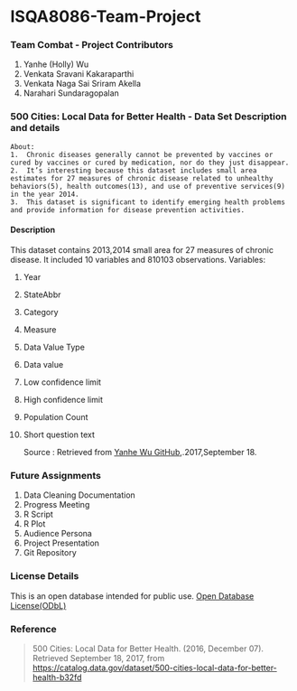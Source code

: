 # ISQA8086-Team-Project

### Team Combat - Project Contributors

  1. Yanhe (Holly)  Wu
  2. Venkata Sravani Kakaraparthi
  3. Venkata Naga Sai Sriram Akella
  4. Narahari Sundaragopalan

 ### **500 Cities: Local Data for Better Health - Data Set Description and details**

    About:
    1.  Chronic diseases generally cannot be prevented by vaccines or cured by vaccines or cured by medication, nor do they just disappear.
    2.  It’s interesting because this dataset includes small area estimates for 27 measures of chronic disease related to unhealthy behaviors(5), health outcomes(13), and use of preventive services(9) in the year 2014.
    3.  This dataset is significant to identify emerging health problems and provide information for disease prevention activities.

#### Description

This dataset contains 2013,2014 small area for 27 measures of chronic disease. It included 10 variables and 810103 observations.
Variables:

1. Year
2. StateAbbr
3. Category
4. Measure
5. Data Value Type
6. Data value
7. Low confidence limit
8. High confidence limit
9. Population Count
10. Short question text

    Source : Retrieved from [Yanhe Wu GitHub](https://github.com/Yanhe05/8086YW/blob/master/InformationSeeking.md),.2017,September 18.

### Future Assignments

1. Data Cleaning Documentation
2. Progress Meeting
3. R Script
4. R Plot
5. Audience Persona
6. Project Presentation
7. Git Repository

### License Details
This is an open database intended for public use. [Open Database License(ODbL)](https://opendatacommons.org/licenses/odbl/1.0/)  

### Reference
> 500 Cities: Local Data for Better Health. (2016, December 07). Retrieved September 18, 2017, from https://catalog.data.gov/dataset/500-cities-local-data-for-better-health-b32fd
